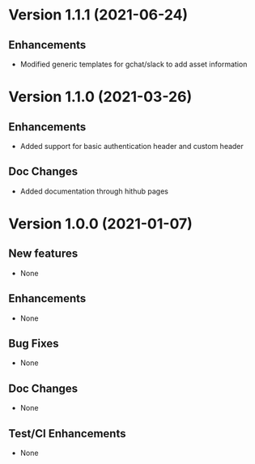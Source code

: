 # Version 1.1.1 (2021-06-24)

## Enhancements
*  Modified generic templates for gchat/slack to add asset information


# Version 1.1.0 (2021-03-26)

## Enhancements
* Added support for basic authentication header and custom header

## Doc Changes
* Added documentation through hithub pages


# Version 1.0.0 (2021-01-07)

## New features
* None

## Enhancements
* None

## Bug Fixes
* None

## Doc Changes
* None

## Test/CI Enhancements
* None


